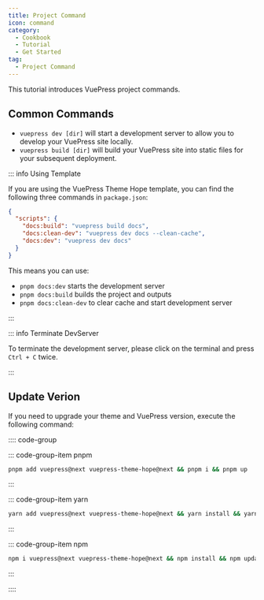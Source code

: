 ```yaml
---
title: Project Command
icon: command
category:
  - Cookbook
  - Tutorial
  - Get Started
tag:
  - Project Command
---
```


This tutorial introduces VuePress project commands.

<!-- more -->

## Common Commands

- `vuepress dev [dir]` will start a development server to allow you to develop your VuePress site locally.
- `vuepress build [dir]` will build your VuePress site into static files for your subsequent deployment.

::: info Using Template

If you are using the VuePress Theme Hope template, you can find the following three commands in `package.json`:

```json
{
  "scripts": {
    "docs:build": "vuepress build docs",
    "docs:clean-dev": "vuepress dev docs --clean-cache",
    "docs:dev": "vuepress dev docs"
  }
}
```

This means you can use:

- `pnpm docs:dev` starts the development server
- `pnpm docs:build` builds the project and outputs
- `pnpm docs:clean-dev` to clear cache and start development server

:::

::: info Terminate DevServer

To terminate the development server, please click on the terminal and press `Ctrl + C` twice.

:::

## Update Verion

If you need to upgrade your theme and VuePress version, execute the following command:

:::: code-group

::: code-group-item pnpm

```bash
pnpm add vuepress@next vuepress-theme-hope@next && pnpm i && pnpm up
```

:::

::: code-group-item yarn

```bash
yarn add vuepress@next vuepress-theme-hope@next && yarn install && yarn upgrade
```

:::

::: code-group-item npm

```bash
npm i vuepress@next vuepress-theme-hope@next && npm install && npm update
```

:::

::::
